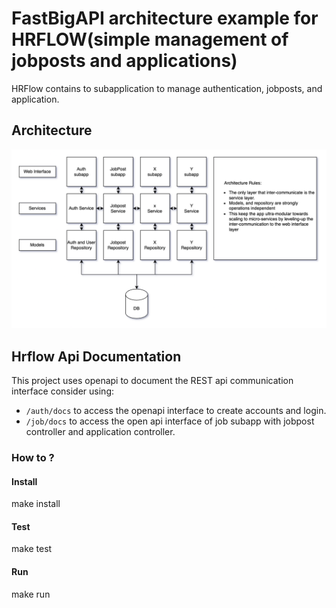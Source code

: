 # FastBigAPI architecture example for HRFLOW(simple management of jobposts and applications)

HRFlow contains to subapplication to manage authentication, jobposts, and application. 

## Architecture
![alt FastBigApi architecture](assets/architecture.png)


## Hrflow Api Documentation 
This project uses openapi to document the REST api communication interface consider using: 
* `/auth/docs` to access the openapi interface to create accounts and login. 
* `/job/docs` to access the open api interface of job subapp with jobpost controller and application controller.

### How to ?

#### Install

make install

#### Test
make test

#### Run
make run